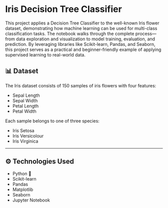 
# Iris Decision Tree Classifier

This project applies a Decision Tree Classifier to the well-known Iris flower dataset, demonstrating how machine learning can be used for multi-class classification tasks. The notebook walks through the complete process—from data exploration and visualization to model training, evaluation, and prediction. By leveraging libraries like Scikit-learn, Pandas, and Seaborn, this project serves as a practical and beginner-friendly example of applying supervised learning to real-world data.


## 📊 Dataset

The Iris dataset consists of 150 samples of iris flowers with four features:
- Sepal Length
- Sepal Width
- Petal Length
- Petal Width

Each sample belongs to one of three species:
- Iris Setosa
- Iris Versicolour
- Iris Virginica

---

## ⚙️ Technologies Used

- Python 🐍
- Scikit-learn
- Pandas
- Matplotlib
- Seaborn
- Jupyter Notebook

